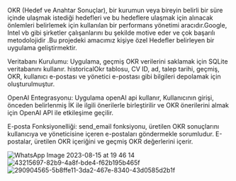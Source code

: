 OKR (Hedef ve Anahtar Sonuçlar), bir kurumun veya bireyin belirli bir süre içinde ulaşmak istediği hedefleri ve bu hedeflere ulaşmak için alınacak önlemleri belirlemek için kullanılan bir performans yönetimi aracıdır.Google, Intel vb gibi şirketler çalışanlarını bu şekilde motive eder ve çok başarılı metodolojidir .Bu projedeki amacımız kişiye özel Hedefler belirleyen bir uygulama geliştirmektir.

Veritabanı Kurulumu:
Uygulama, geçmiş OKR verilerini saklamak için SQLite veritabanını kullanır. historicalOkr tablosu, CV ID, ad, talep tarihi, geçmiş, OKR, kullanıcı e-postası ve yönetici e-postası gibi bilgileri depolamak için oluşturulmuştur.

OpenAI Entegrasyonu:
Uygulama openAI api kullanır,  Kullanıcının girişi, önceden belirlenmiş İK ile ilgili önerilerle birleştirilir ve OKR önerilerini almak için OpenAI API ile etkileşime geçilir.

E-posta Fonksiyonelliği:
send_email fonksiyonu, üretilen OKR sonuçlarını kullanıcıya ve yöneticisine içeren e-postaları göndermekle sorumludur. E-postalar, üretilen OKR içeriğini ve geçmiş OKR değerlerini içerir.




![WhatsApp Image 2023-08-15 at 19 46 14](https://github.com/aksoysoftware/okrs/assets/99371051/d99f2b26-d3f7-4684-9a2e-47c9bfdc9a1c)
![43215697-82b9-4a8f-bde4-f62b195b465f](https://github.com/aksoysoftware/okrs/assets/99371051/40fe05bd-ba43-49ec-b151-69523cf589e5)
![290904565-5b8ffe11-3da2-467e-8340-43d0585d2b1f](https://github.com/aksoysoftware/okrs/assets/99371051/1ebb1545-3305-4478-b82e-093051ae89ca)

